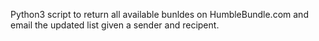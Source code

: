 
Python3 script to return all available bunldes on HumbleBundle.com and email the updated list given a sender and recipent.
